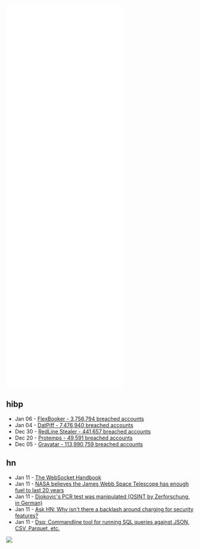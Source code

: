 ![Metrics](https://raw.githubusercontent.com/phixion/phixion/master/metrics.svg)

## hibp

<!--
for https://github.com/phixion/phixion/blob/main/.github/workflows/feeds.yml
-->
<!--START_SECTION:haveibeenpwnd-->
- Jan 06 - [FlexBooker - 3,756,794 breached accounts](https://haveibeenpwned.com/PwnedWebsites#FlexBooker)
- Jan 04 - [DatPiff - 7,476,940 breached accounts](https://haveibeenpwned.com/PwnedWebsites#DatPiff)
- Dec 30 - [RedLine Stealer - 441,657 breached accounts](https://haveibeenpwned.com/PwnedWebsites#RedLineStealer)
- Dec 20 - [Protemps - 49,591 breached accounts](https://haveibeenpwned.com/PwnedWebsites#Protemps)
- Dec 05 - [Gravatar - 113,990,759 breached accounts](https://haveibeenpwned.com/PwnedWebsites#Gravatar)
<!--END_SECTION:haveibeenpwnd-->

## hn

<!--
for https://github.com/phixion/phixion/blob/main/.github/workflows/feeds.yml
-->
<!--START_SECTION:hn-->
- Jan 11 - [The WebSocket Handbook](https://ably.com/blog/introducing-the-websocket-handbook)
- Jan 11 - [NASA believes the James Webb Space Telescope has enough fuel to last 20 years](https://www.npr.org/live-updates/morning-edition-2022-01-11)
- Jan 11 - [Djokovic's PCR test was manipulated (OSINT by Zerforschung, in German)](https://twitter.com/zerforschung/status/1480919124117274625)
- Jan 11 - [Ask HN: Why isn't there a backlash around charging for security features?](https://news.ycombinator.com/item?id=29892472)
- Jan 11 - [Dsq: Commandline tool for running SQL queries against JSON, CSV, Parquet, etc.](https://datastation.multiprocess.io/blog/2022-01-11-dsq.html)
<!--END_SECTION:hn-->

<!--
for https://yhype.me
-->
![](https://hit.yhype.me/github/profile?user_id=13013670)
